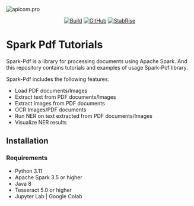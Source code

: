 ![apicom.pro](https://deidentify.online/media/filer_public/de/fe/defef052-b877-4052-a9b1-e80cc218fcf4/sparkpdflogo.png)

<p align="center">
    <a href="https://circleci.com/gh/stabrise/spark-pdf"><img alt="Build" src="https://img.shields.io/circleci/build/github/stabrise/spark-pdf/main"></a>
    <a href="https://github.com/stabrise/spark-pdf/blob/main/LICENSE"><img alt="GitHub" src="https://img.shields.io/github/license/stabrise/spark-pdf.svg?color=blue"></a>
    <a href="https://stabrise.com"><img alt="StabRise" src="https://img.shields.io/badge/powered%20by-StabRise-orange.svg?style=flat&colorA=E1523D&colorB=007D8A"></a>
</p>



# Spark Pdf Tutorials

Spark-Pdf is a library for processing documents using Apache Spark.
And this repository contains tutorials and examples of usage Spark-Pdf library.

Spark-Pdf includes the following features:

- Load PDF documents/Images
- Extract text from PDF documents/Images
- Extract images from PDF documents
- OCR Images/PDF documents
- Run NER on text extracted from PDF documents/Images
- Visualize NER results

## Installation

### Requirements

- Python 3.11
- Apache Spark 3.5 or higher
- Java 8
- Tesseract 5.0 or higher
- Jupyter Lab | Google Colab

